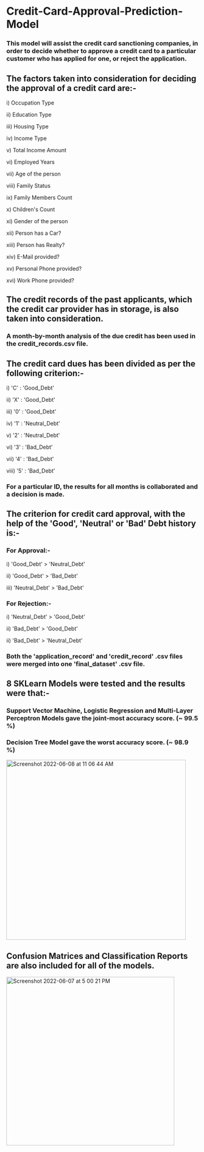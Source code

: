 # Credit-Card-Approval-Prediction-Model

### This model will assist the credit card sanctioning companies, in order to decide whether to approve a credit card to a particular customer who has applied for one, or reject the application.

## The factors taken into consideration for deciding the approval of a credit card are:-

i) Occupation Type

ii) Education Type

iii) Housing Type

iv) Income Type

v) Total Income Amount

vi) Employed Years

vii) Age of the person

viii) Family Status

ix) Family Members Count

x) Children's Count

xi) Gender of the person

xii) Person has a Car?

xiii) Person has Realty? 

xiv) E-Mail provided?

xv) Personal Phone provided?

xvi) Work Phone provided?

## The credit records of the past applicants, which the credit car provider has in storage, is also taken into consideration.

### A month-by-month analysis of the due credit has been used in the credit_records.csv file.

## The credit card dues has been divided as per the following criterion:-

i) 'C' : 'Good_Debt' 

ii) 'X' : 'Good_Debt' 

iii) '0' : 'Good_Debt' 

iv) '1' : 'Neutral_Debt'

v) '2' : 'Neutral_Debt' 

vi) '3' : 'Bad_Debt' 

vii) '4' : 'Bad_Debt' 

viii) '5' : 'Bad_Debt'

### For a particular ID, the results for all months is collaborated and a decision is made.

## The criterion for credit card approval, with the help of the 'Good', 'Neutral' or 'Bad' Debt history is:-

### For Approval:-

i) 'Good_Debt' > 'Neutral_Debt'

ii) 'Good_Debt' > 'Bad_Debt'

iii) 'Neutral_Debt' > 'Bad_Debt'

### For Rejection:-

i) 'Neutral_Debt' > 'Good_Debt'

ii) 'Bad_Debt' > 'Good_Debt'

ii) 'Bad_Debt' > 'Neutral_Debt'

### Both the 'application_record' and 'credit_record' .csv files were merged into one 'final_dataset' .csv file.

## 8 SKLearn Models were tested and the results were that:-

### Support Vector Machine, Logistic Regression and Multi-Layer Perceptron Models gave the joint-most accuracy score. (~ 99.5 %)

### Decision Tree Model gave the worst accuracy score. (~ 98.9 %)

<img width="471" alt="Screenshot 2022-06-08 at 11 06 44 AM" src="https://user-images.githubusercontent.com/78081835/172539840-6c4880c5-1487-48f6-a34d-f0d4206ed42e.png">

## Confusion Matrices and Classification Reports are also included for all of the models. 


<img width="441" alt="Screenshot 2022-06-07 at 5 00 21 PM" src="https://user-images.githubusercontent.com/78081835/172369051-501a5003-3e70-47a7-af40-c72f16535413.png">





